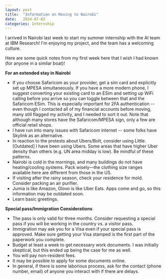 ```yaml
---
layout: post
title:  "Information on Moving to Nairobi"
date:   2024-07-02
categories: Internship
---
```


I arrived in Nairobi last week to start my summer internship with the AI team at IBM Research! I'm enjoying my project, and the team has a welcoming culture. 

Here are some quick notes from my first week here that I wish I had known (for anyone in a similar boat)!

**For an extended stay in Nairobi** 
- If you choose Safaricom as your provider, get a sim card and explicitly set up MPESA simultaneously. If you have a more modern phone, I suggest converting your existing card to an ESim and setting up WiFi calling before you arrive so you can toggle between that and the Safaricom ESim. This is especially important for 2FA authentication -- even though I contacted all of my financial accounts before moving, many still flagged my activity, and I needed to sort it out. Note that although many stores have the Safaricom/MPESA sign, only a few are official retail shops.
- I have run into many issues with Safaricom internet -- some folks have Skylink as an alternative. 
- In reaction to the protests about Ubers/Bolt, consider using Little. [Outdated] I have been using Ubers. Some areas that have higher Uber density than others (e.g. UN area midday is low). Be mindful of these patterns.
- Nairobi is cold in the mornings, and many buildings do not have heating/cooling systems. Pack wisely—the clothing size ranges available here are different from those in the US.
- If visiting after the rainy season, check your residence for mold. Consider packing an air purifier.
- Jumia is like Amazon, Glovo is like Uber Eats. Apps come and go, so this information may be outdated soon.
- Learn basic greetings. 

**Special pass/Immigration Considerations** 
- The pass is only valid for three months. Consider requesting a special pass if you will be working in the country vs. a visitor pass. 
- Immigration may ask you for a Visa even if your special pass is approved. Make sure getting your Visa stamped is the first part of the paperwork you complete. 
- Budget at least a week to get necessary work documents. I was initially skeptical, but this ended up being the case for me as well.
- You will pay non-resident fees.
- It may be possible to apply for some documents online.
- In general, if there is some laborious process, ask for the contact (phone number, email) of anyone you interact with if there are delays.
